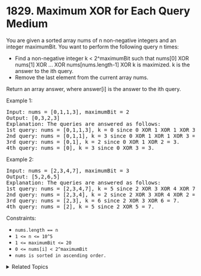 # 1829. Maximum XOR for Each Query<br> Medium

You are given a sorted array nums of n non-negative integers and an integer maximumBit. You want to perform the following query n times:

- Find a non-negative integer k < 2^maximumBit such that nums[0] XOR nums[1] XOR ... XOR nums[nums.length-1] XOR k is maximized. k is the answer to the ith query.
- Remove the last element from the current array nums.

Return an array answer, where answer[i] is the answer to the ith query.



Example 1:

<pre>
Input: nums = [0,1,1,3], maximumBit = 2
Output: [0,3,2,3]
Explanation: The queries are answered as follows:
1st query: nums = [0,1,1,3], k = 0 since 0 XOR 1 XOR 1 XOR 3 XOR 0 = 3.
2nd query: nums = [0,1,1], k = 3 since 0 XOR 1 XOR 1 XOR 3 = 3.
3rd query: nums = [0,1], k = 2 since 0 XOR 1 XOR 2 = 3.
4th query: nums = [0], k = 3 since 0 XOR 3 = 3.
</pre>

Example 2:

<pre>
Input: nums = [2,3,4,7], maximumBit = 3
Output: [5,2,6,5]
Explanation: The queries are answered as follows:
1st query: nums = [2,3,4,7], k = 5 since 2 XOR 3 XOR 4 XOR 7 XOR 5 = 7.
2nd query: nums = [2,3,4], k = 2 since 2 XOR 3 XOR 4 XOR 2 = 7.
3rd query: nums = [2,3], k = 6 since 2 XOR 3 XOR 6 = 7.
4th query: nums = [2], k = 5 since 2 XOR 5 = 7.
</pre>

Constraints:

- `nums.length == n`
- `1 <= n <= 10^5`
- `1 <= maximumBit <= 20`
- `0 <= nums[i] < 2^maximumBit`
- `nums is sorted in ascending order.`


<details>

<summary> Related Topics </summary>

-   `Bit Manipulation`

</details>
